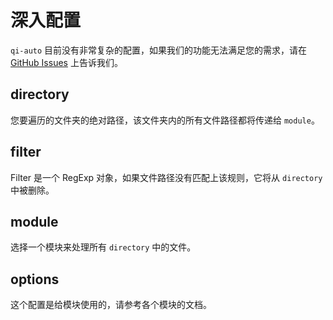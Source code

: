 # 深入配置

`qi-auto` 目前没有非常复杂的配置，如果我们的功能无法满足您的需求，请在 [GitHub Issues](https://github.com/SaekiRaku/qi-auto/issues) 上告诉我们。

## directory

您要遍历的文件夹的绝对路径，该文件夹内的所有文件路径都将传递给 `module`。

## filter

Filter 是一个 RegExp 对象，如果文件路径没有匹配上该规则，它将从 `directory` 中被删除。

## module

选择一个模块来处理所有 `directory` 中的文件。

## options

这个配置是给模块使用的，请参考各个模块的文档。